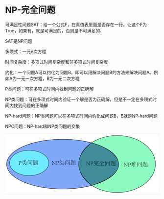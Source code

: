 # NP-完全问题

可满足性问题SAT：给一个公式F，在真值表里面是否存在一行，让这个F为True，如果有，就是可满足的，否则是不可满足的、

SAT是NP问题

多项式：一元n次方程

时间复杂度：多项式时间复杂度和非多项式时间复杂度

约化：一个问题A可以约化为问题B，即可以用解决问题B的方法来解决问题A。例如A为一元一次方程，B为一元二次方程

P类问题：可在多项式时间内找到问题的正确解

NP类问题：可在多项式时间内验证一个解是否为正确解，但是不一定在多项式时间内找到问题的正确解

NP-hard问题：NP类问题可以在多项式时间内约化成问题B，B就是NP-hard问题

NPC问题：NP-hard和NP类问题的交集

![1731468078908](image/assignment/1731468078908.png)

